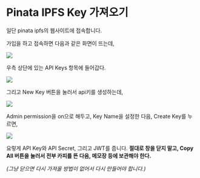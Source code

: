 # Pinata IPFS Key 가져오기

일단 pinata ipfs의 웹사이트에 접속합니다.



가입을 하고 접속하면 다음과 같은 화면이 뜨는데,

![](https://miro.medium.com/max/875/1\*xQij4KdaFLhOedUg\_n8DRw.jpeg)

우측 상단에 있는 API Keys 항목에 들어갑다.

![](https://miro.medium.com/max/875/1\*ag8jZJXiAXBj-jgP7DSOgQ.jpeg)

그리고 New Key 버튼을 눌러서 api키를 생성하는데,

![](https://miro.medium.com/max/783/1\*4N7jG-W6KQdUOUf8ugEEGg.jpeg)

Admin permission을 on으로 해두고, Key Name을 설정한 다음, Create Key를 누르면,

![](https://miro.medium.com/max/784/1\*Q\_xkpTFNQFUzlY3bGl82ow.jpeg)

요렇게 API Key와 API Secret, 그리고 JWT를 줍니다. **절대로 창을 닫지 말고, Copy All 버튼을 눌러서 전부 카피를 뜬 다음, 메모장 등에 보관해야 한다.**

_(그냥 닫으면 다시 가져올 방법이 없어서 다시 만들어야 합니다.)_
